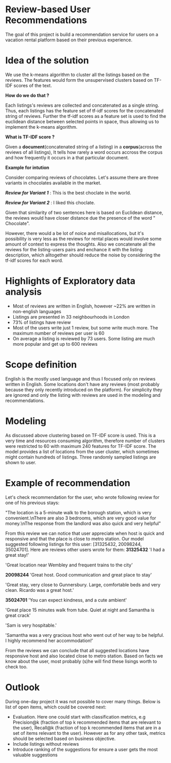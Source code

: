 # Review-based User Recommendations
The goal of this project is build a recommendation service for users on a vacation rental platform based on their previous experience.

# Idea of the solution

We use the k-means algorithm to cluster all the listings based on the reviews. The features would form the unsupervised clusters based on TF-IDF scores of the text.

**How do we do that ?**

Each listings's reviews are collected and concatenated as a single string. Thus, each listings has the feature set of tf-idf scores for the concatenated string of reviews. Further the tf-idf scores as a feature set is used to find the euclidean distance between selected points in space, thus allowing us to implement the k-means algorithm.

**What is TF-IDF score ?**

Given a **document**(concatenated string of a listing) in a **corpus**(across the reviews of all listings), It tells how rarely a word occurs accross the corpus and how frequently it occurs in a that particular document.

**Example for intution**

Consider comparing reviews of chocolates. Let's assume there are three variants in chocolates available in the market. 

***Review for Variant 1*** : This is the best choclate in the world.

***Review for Variant 2*** : I liked this choclate.

Given that similarity of two sentences here is based on Euclidean distance, the reviews would have closer distance due the presence of the word " Chocolate". 

However, there would a be lot of noice and misallocations, but it's possibility is very less as the reviews for rental places would involve some amount of context to express the thoughts. Also we concatenate all the reviews for the listing-users pairs and enchance it with the listing description, which alltogether should reduce the noise by considering the tf-idf scores for each word.


# Highlights of Exploratory data analysis
- Most of reviews are written in English, however ~22% are written in non-english languages
- Listings are presented in 33 neighbourhoods in London
- 73% of listings have review
- Most of the users write just 1 review, but some write much more. The maximum number of reviews per user is 60
- On average a listing is reviewed by 73 users. Some listing are much more popular and get up to 600 reviews


# Scope definition
English is the mostly used language and thus I focused only on reviews written in English. Some locations don't have any reviews (most probably because they only recently introduced on the platform). For simplicity they are ignored and only the listing with reviews are used in the modeling and recommendations.

# Modeling 
As discussed above clustering based on TF-IDF score is used. This is a very time and resources consuming algorithm, therefore number of clusters were restricted to 60 with maximum 240 features for TF-IDF score.
The model provides a list of locations from the user cluster, which sometimes might contain hundreds of listings. Three randomly sampled listings are shown to user.

# Example of recommendation
Let's check recommendation for the user, who wrote following review for one of his previous stays:

"The location is a 5-minute walk to the borough station, which is very convenient.\nThere are also 3 bedrooms, which are very good value for money.\nThe response from the landlord was also quick and very helpful"

From this review we can notice that user appreciate when host is quick and responsive and that the place is close to metro station.
Our model suggested following listings for this user: [31325432, 20098244, 35024701].
Here are reviews other users wrote for them:
****31325432****
'I had a great stay!'

'Great location near Wembley and frequent trains to the city'

****20098244****
'Great host. Good communication and great place to stay' 

'Great stay, very close to Gunnersbury. Large, comfortable beds and very clean. Ricardo was a great host.'

****35024701****
'You can expect kindness, and a cute ambient'

'Great place 15 minutes walk from tube. Quiet at night and Samantha is great crack'

'Sam is very hospitable.'

'Samantha was a very gracious host who went out of her way to be helpful. I highly recommend her accommodation!'

From the reviews we can conclude that all suggested locations have responsive host and also located close to metro station. Based on facts we know about the user, most probably (s)he will find these lisings worth to check too.


# Outlook
During one-day project it was not possible to cover many things. Below is list of open items, which could be covered next:
- Evaluation. Here one could start with classification metrics, e.g Precision@k (fraction of top k recommended items that are relevant to the user), Recall@k (fraction of top k recommended items that are in a set of items relevant to the user). However as for any other task, metrics should be selected based on business objective.
- Include listings without reviews
- Introduce ranking of the suggestions for ensure a user gets the most valuable suggestions
